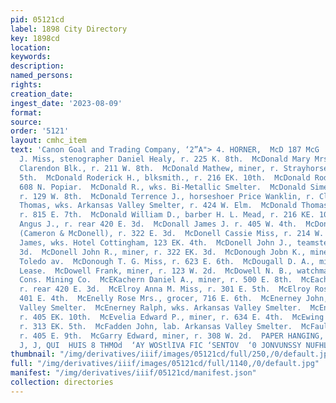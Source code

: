 ```yaml
---
pid: 05121cd
label: 1898 City Directory
key: 1898cd
location: 
keywords: 
description: 
named_persons: 
rights: 
creation_date: 
ingest_date: '2023-08-09'
format: 
source: 
order: '5121'
layout: cmhc_item
text: 'Canon Goal and Trading Company, ‘2”A"> 4. HORNER,  McD 187 McG  McDonald Marie
  J. Miss, stenographer Daniel Healy, r. 225 K. 8th.  McDonald Mary Mrs., housekpr.
  Clarendon Blk., r. 211 W. 8th.  McDonald Mathew, miner, r. Strayhorse Rd. head E.
  5th.  McDonald Roderick H., blksmith., r. 216 EK. 10th.  McDonald Roderick J., physician,
  608 N. Popiar.  McDonald R., wks. Bi-Metallic Smelter.  McDonald Simeon P., mining,
  r. 129 W. 8th.  McDonald Terrence J., horseshoer Price Wanklin, r. Clar- endon Blk.  McDonald
  Thomas, wks. Arkansas Valley Smelter, r. 424 W. Elm.  McDonald Thomas H., miner,
  r. 815 E. 7th.  McDonald William D., barber H. L. Mead, r. 216 KE. 10th.  McDonall
  Angus J., r. rear 420 E. 3d.  McDonall James J. r. 405 W. 4th.  McDonell Alexander
  (Cameron & McDonell), r. 322 E. 3d.  McDonell Cassie Miss, r. 214 W. 4th.  McDonell
  James, wks. Hotel Cottingham, 123 EK. 4th.  McDonell John J., teamster, r. 500 E.
  3d.  McDonell John R., miner, r. 322 EK. 3d.  McDonough Jobn K., miner, r. 153 8S.
  Toledo av.  McDonough T. G. Miss, r. 623 E. 6th.  McDougall D. A., miner Marian
  Lease.  McDowell Frank, miner, r. 123 W. 2d.  McDowell N. B., watchman Small Hopes
  Cons. Mining Co.  McEKachern Daniel A., miner, r. 500 E. 8th.  McEachern Hugh, miner,
  r. rear 420 E. 3d.  McElroy Anna M. Miss, r. 301 E. 5th.  McElroy Rosa Mrs., r.
  401 E. 4th.  McEnelly Rose Mrs., grocer, 716 E. 6th.  McEnerney John, wks. Arkansas
  Valley Smelter.  McEnerney Ralph, wks. Arkansas Valley Smelter.  McEnroe John, teamster,
  r. 405 EK. 10th.  McEvelia Edward P., miner, r. 634 E. 4th.  McEwing William, engineer,
  r. 313 EK. 5th.  McFadden John, lab. Arkansas Valley Smelter.  McFaul Mary L. Mrs.,
  r. 405 E. 9th.  McGarry Edward, miner, r. 308 W. 2d.  PAPER HANGING, wera staxer
  J, J, QUI  HUIS 8 THMOd  ‘AY WOStlIVA FIC ‘SENTOV  ‘0 JONVUNSSY NUFHLEON    '
thumbnail: "/img/derivatives/iiif/images/05121cd/full/250,/0/default.jpg"
full: "/img/derivatives/iiif/images/05121cd/full/1140,/0/default.jpg"
manifest: "/img/derivatives/iiif/05121cd/manifest.json"
collection: directories
---
```

